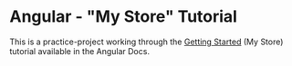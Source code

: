 # Angular - "My Store" Tutorial

This is a practice-project working through the [Getting Started](https://angular.io/start) (My Store) tutorial available in the Angular Docs.
